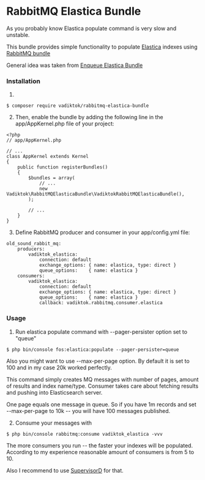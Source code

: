 RabbitMQ Elastica Bundle
==============================

As you probably know Elastica populate command is very slow and unstable.

This bundle provides simple functionality to populate [Elastica](https://github.com/FriendsOfSymfony/FOSElasticaBundle) indexes using [RabbitMQ bundle](https://github.com/php-amqplib/RabbitMqBundle)

General idea was taken from [Enqueue Elastica Bundle](https://github.com/php-enqueue/enqueue-elastica-bundle)

### Installation
1)
```
$ composer require vadiktok/rabbitmq-elastica-bundle
```

2) Then, enable the bundle by adding the following line in the app/AppKernel.php file of your project:

```
<?php
// app/AppKernel.php

// ...
class AppKernel extends Kernel
{
    public function registerBundles()
    {
        $bundles = array(
            // ...
            new Vadiktok\RabbitMQElasticaBundle\VadiktokRabbitMQElasticaBundle(),
        );

        // ...
    }
}
```
3) Define RabbitMQ producer and consumer in your app/config.yml file:

```
old_sound_rabbit_mq:
    producers:
        vadiktok_elastica:
            connection: default
            exchange_options: { name: elastica, type: direct }
            queue_options:    { name: elastica }
    consumers:
        vadiktok_elastica:
            connection: default
            exchange_options: { name: elastica, type: direct }
            queue_options:    { name: elastica }
            callback: vadiktok.rabbitmq.consumer.elastica

```

### Usage

1) Run elastica populate command with --pager-persister option set to "queue"

```
$ php bin/console fos:elastica:populate --pager-persister=queue
```

Also you might want to use --max-per-page option. By default it is set to 100 and in my case 20k worked perfectly.

This command simply creates MQ messages with number of pages, amount of results and index name/type.
Consumer takes care about fetching results and pushing into Elasticsearch server.

One page equals one message in queue.
So if you have 1m records and set --max-per-page to 10k -- you will have 100 messages published.

2) Consume your messages with

```
$ php bin/console rabbitmq:consume vadiktok_elastica -vvv
```
The more consumers you run -- the faster your indexes will be populated.
According to my experience reasonable amount of consumers is from 5 to 10.

Also I recommend to use [SupervisorD](http://supervisord.org/) for that.
